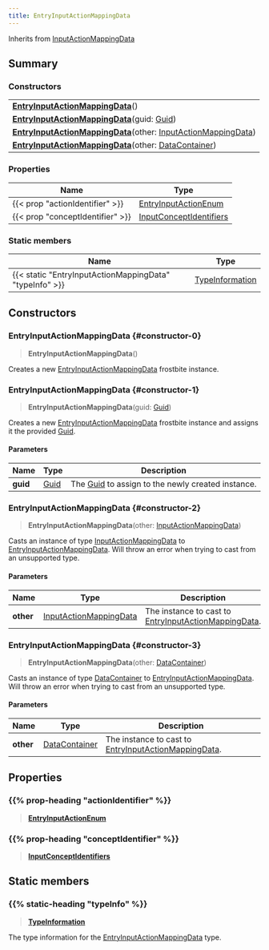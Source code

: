 ```yaml
---
title: EntryInputActionMappingData
---
```


Inherits from [InputActionMappingData](/vext/ref/fb/inputactionmappingdata)

## Summary

### Constructors

|  |
| --- |
| **[EntryInputActionMappingData](#constructor-0)**() |
| **[EntryInputActionMappingData](#constructor-1)**(guid: [Guid](/vext/ref/shared/type/guid)) |
| **[EntryInputActionMappingData](#constructor-2)**(other: [InputActionMappingData](/vext/ref/fb/inputactionmappingdata)) |
| **[EntryInputActionMappingData](#constructor-3)**(other: [DataContainer](/vext/ref/shared/type/datacontainer)) |

### Properties

| Name | Type |
| ---- | ---- |
| {{< prop "actionIdentifier" >}} | [EntryInputActionEnum](/vext/ref/fb/entryinputactionenum) |
| {{< prop "conceptIdentifier" >}} | [InputConceptIdentifiers](/vext/ref/fb/inputconceptidentifiers) |

### Static members

| Name | Type |
| ---- | ---- |
| {{< static "EntryInputActionMappingData" "typeInfo" >}} | [TypeInformation](/vext/ref/shared/type/typeinformation) |

## Constructors

### EntryInputActionMappingData {#constructor-0}

> **EntryInputActionMappingData**()

Creates a new [EntryInputActionMappingData](/vext/ref/fb/entryinputactionmappingdata) frostbite instance.

### EntryInputActionMappingData {#constructor-1}

> **EntryInputActionMappingData**(guid: [Guid](/vext/ref/shared/type/guid))

Creates a new [EntryInputActionMappingData](/vext/ref/fb/entryinputactionmappingdata) frostbite instance and assigns it the provided [Guid](/vext/ref/shared/type/guid).

#### Parameters

| Name | Type | Description |
| ---- | ---- | ----------- |
| **guid** | [Guid](/vext/ref/shared/type/guid) | The [Guid](/vext/ref/shared/type/guid) to assign to the newly created instance. |

### EntryInputActionMappingData {#constructor-2}

> **EntryInputActionMappingData**(other: [InputActionMappingData](/vext/ref/fb/inputactionmappingdata))

Casts an instance of type [InputActionMappingData](/vext/ref/fb/inputactionmappingdata) to [EntryInputActionMappingData](/vext/ref/fb/entryinputactionmappingdata). Will throw an error when trying to cast from an unsupported type.

#### Parameters

| Name | Type | Description |
| ---- | ---- | ----------- |
| **other** | [InputActionMappingData](/vext/ref/fb/inputactionmappingdata) | The instance to cast to [EntryInputActionMappingData](/vext/ref/fb/entryinputactionmappingdata). |

### EntryInputActionMappingData {#constructor-3}

> **EntryInputActionMappingData**(other: [DataContainer](/vext/ref/shared/type/datacontainer))

Casts an instance of type [DataContainer](/vext/ref/shared/type/datacontainer) to [EntryInputActionMappingData](/vext/ref/fb/entryinputactionmappingdata). Will throw an error when trying to cast from an unsupported type.

#### Parameters

| Name | Type | Description |
| ---- | ---- | ----------- |
| **other** | [DataContainer](/vext/ref/shared/type/datacontainer) | The instance to cast to [EntryInputActionMappingData](/vext/ref/fb/entryinputactionmappingdata). |

## Properties

### {{% prop-heading "actionIdentifier" %}}

> **[EntryInputActionEnum](/vext/ref/fb/entryinputactionenum)**

### {{% prop-heading "conceptIdentifier" %}}

> **[InputConceptIdentifiers](/vext/ref/fb/inputconceptidentifiers)**

## Static members

### {{% static-heading "typeInfo" %}}

> **[TypeInformation](/vext/ref/shared/type/typeinformation)**

The type information for the [EntryInputActionMappingData](/vext/ref/fb/entryinputactionmappingdata) type.

